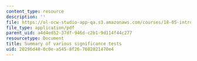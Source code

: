 ```yaml
---
content_type: resource
description: ''
file: https://ol-ocw-studio-app-qa.s3.amazonaws.com/courses/18-05-introduction-to-probability-and-statistics-spring-2014/20296d480c0ea5458f267602021470e4_MIT18_05S14_nhst.pdf
file_type: application/pdf
parent_uid: a4d4ed52-37df-946d-c2b1-9d114f44c277
resourcetype: Document
title: Summary of various significance tests
uid: 20296d48-0c0e-a545-8f26-7602021470e4
---
```

